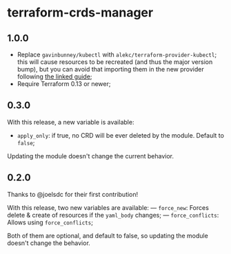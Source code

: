 # terraform-crds-manager

## 1.0.0

- Replace `gavinbunney/kubectl` with `alekc/terraform-provider-kubectl`; this will cause resources to be recreated (and thus the major version bump), but you can avoid that importing them in the new provider following [the linked guide][0];
- Require Terraform 0.13 or newer;

[0]: https://github.com/alekc/terraform-provider-kubectl?tab=readme-ov-file#changing-providers-for-existing-resources

## 0.3.0

With this release, a new variable is available:
- `apply_only`: if true, no CRD will be ever deleted by the module. Default to `false`;

Updating the module doesn't change the current behavior.

## 0.2.0

Thanks to @joelsdc for their first contribution!

With this release, two new variables are available:
— `force_new`: Forces delete & create of resources if the `yaml_body` changes;
— `force_conflicts`: Allows using `force_conflicts`;

Both of them are optional, and default to false, so updating the module doesn't change the behavior.